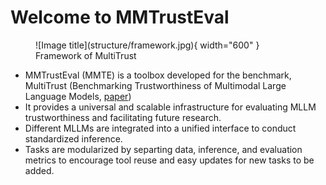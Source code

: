 # Welcome to MMTrustEval
<figure markdown="span">
  ![Image title](structure/framework.jpg){ width="600" }
  <figcaption>Framework of MultiTrust</figcaption>
</figure>

* MMTrustEval (MMTE) is a toolbox developed for the benchmark, MultiTrust (Benchmarking Trustworthiness of Multimodal Large Language Models, [paper](https://arxiv.org/pdf/2406.07057))
* It provides a universal and scalable infrastructure for evaluating MLLM trustworthiness and facilitating future research.
* Different MLLMs are integrated into a unified interface to conduct standardized inference.
* Tasks are modularized by separting data, inference, and evaluation metrics to encourage tool reuse and easy updates for new tasks to be added.